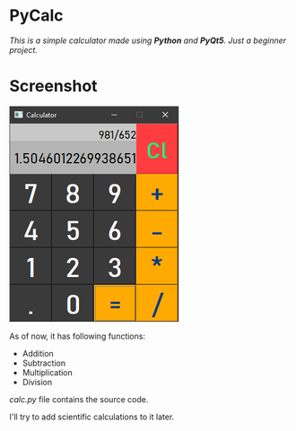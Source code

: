 # PyCalc

*This is a simple calculator made using **Python** and **PyQt5**. Just a beginner project.*

# Screenshot

![Alt text](Screenshots/img2.png?raw=true "Title")

As of now, it has following functions:
* Addition
* Subtraction
* Multiplication
* Division

*calc.py* file contains the source code.

I'll try to add scientific calculations to it later.